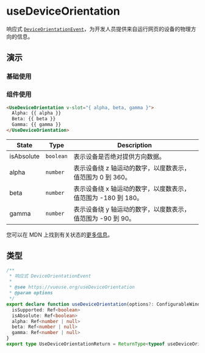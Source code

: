 # useDeviceOrientation

响应式 [`DeviceOrientationEvent`](https://developer.mozilla.org/zh-CN/docs/Web/API/DeviceOrientationEvent)，为开发人员提供来自运行网页的设备的物理方向的信息。


## 演示

### 基础使用
<demo src="./demo.vue" title="useDeviceOrientation" desc=""></demo>


### 组件使用

```html
<UseDeviceOrientation v-slot="{ alpha, beta, gamma }">
  Alpha: {{ alpha }}
  Beta: {{ beta }}
  Gamma: {{ gamma }}
</UseDeviceOrientation>
```



| State      | Type     | Description                                                                                                                |
| ---------- | -------- |----------------------------------------------------------------------------------------------------------------------------|
| isAbsolute | `boolean` | 表示设备是否绝对提供方向数据。                                                                                                            |
| alpha      | `number` | 表示设备绕 z 轴运动的数字，以度数表示，值范围为 0 到 360。   |
| beta       | `number` | 表示设备绕 x 轴运动的数字，以度数表示，值范围为 -180 到 180。 |
| gamma      | `number` | 表示设备绕 y 轴运动的数字，以度数表示，值范围为 -90 到 90。 |

您可以在 MDN 上找到有关状态的[更多信息](https://developer.mozilla.org/zh-CN/docs/Web/API/DeviceOrientationEvent)。

## 类型

```ts
/**
 * 响应式 DeviceOrientationEvent
 *
 * @see https://vueuse.org/useDeviceOrientation
 * @param options
 */
export declare function useDeviceOrientation(options?: ConfigurableWindow): {
  isSupported: Ref<boolean>
  isAbsolute: Ref<boolean>
  alpha: Ref<number | null>
  beta: Ref<number | null>
  gamma: Ref<number | null>
}
export type UseDeviceOrientationReturn = ReturnType<typeof useDeviceOrientation>
```
